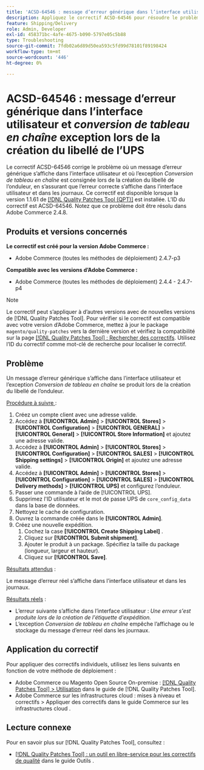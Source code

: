 ```yaml
---
title: 'ACSD-64546 : message d’erreur générique dans l’interface utilisateur et exception de conversion de tableau en chaîne lors de la création du libellé de l’UPS'
description: Appliquez le correctif ACSD-64546 pour résoudre le problème d’Adobe Commerce où un message d’erreur générique apparaît dans l’interface utilisateur et où l’exception de conversion de tableau en chaîne est consignée lors de la création de l’étiquette UPS. Le correctif garantit que l’erreur correcte s’affiche dans l’interface utilisateur et dans les journaux.
feature: Shipping/Delivery
role: Admin, Developer
exl-id: 458371bc-4afe-4675-b090-5797e05c5b88
type: Troubleshooting
source-git-commit: 7fdb02a6d89d50ea593c5fd99d78101f89198424
workflow-type: tm+mt
source-wordcount: '446'
ht-degree: 0%

---
```


# ACSD-64546 : message d’erreur générique dans l’interface utilisateur et *conversion de tableau en chaîne* exception lors de la création du libellé de l’UPS

Le correctif ACSD-64546 corrige le problème où un message d’erreur générique s’affiche dans l’interface utilisateur et où l’exception *Conversion de tableau en chaîne* est consignée lors de la création du libellé de l’onduleur, en s’assurant que l’erreur correcte s’affiche dans l’interface utilisateur et dans les journaux. Ce correctif est disponible lorsque la version 1.1.61 de [[!DNL Quality Patches Tool (QPT)]](/help/tools/quality-patches-tool/quality-patches-tool-to-self-serve-quality-patches.md) est installée. L’ID du correctif est ACSD-64546. Notez que ce problème doit être résolu dans Adobe Commerce 2.4.8.

## Produits et versions concernés

**Le correctif est créé pour la version Adobe Commerce :**
* Adobe Commerce (toutes les méthodes de déploiement) 2.4.7-p3

**Compatible avec les versions d’Adobe Commerce :**
* Adobe Commerce (toutes les méthodes de déploiement) 2.4.4 - 2.4.7-p4

>[!NOTE]
>
>Le correctif peut s’appliquer à d’autres versions avec de nouvelles versions de [!DNL Quality Patches Tool]. Pour vérifier si le correctif est compatible avec votre version d’Adobe Commerce, mettez à jour le package `magento/quality-patches` vers la dernière version et vérifiez la compatibilité sur la page [[!DNL Quality Patches Tool] : Rechercher des correctifs](https://experienceleague.adobe.com/tools/commerce-quality-patches/index.html?lang=fr). Utilisez l’ID du correctif comme mot-clé de recherche pour localiser le correctif.

## Problème

Un message d’erreur générique s’affiche dans l’interface utilisateur et l’exception *Conversion de tableau en chaîne* se produit lors de la création du libellé de l’onduleur.

<u>Procédure à suivre </u> :

1. Créez un compte client avec une adresse valide.
1. Accédez à **[!UICONTROL Admin]** > **[!UICONTROL Stores]** > **[!UICONTROL Configuration]** > **[!UICONTROL GENERAL]** > **[!UICONTROL General]** > **[!UICONTROL Store Information]** et ajoutez une adresse valide.
1. Accédez à **[!UICONTROL Admin]** > **[!UICONTROL Stores]** > **[!UICONTROL Configuration]** > **[!UICONTROL SALES]** > **[!UICONTROL Shipping settings]** > **[!UICONTROL Origin]** et ajoutez une adresse valide.
1. Accédez à **[!UICONTROL Admin]** > **[!UICONTROL Stores]** > **[!UICONTROL Configuration]** > **[!UICONTROL SALES]** > **[!UICONTROL Delivery methods]** > **[!UICONTROL UPS]** et configurez l’onduleur.
1. Passer une commande à l’aide de [!UICONTROL UPS].
1. Supprimez l&#39;ID utilisateur et le mot de passe UPS de `core_config_data` dans la base de données.
1. Nettoyez le cache de configuration.
1. Ouvrez la commande créée dans le **[!UICONTROL Admin]**.
1. Créez une nouvelle expédition.
   1. Cochez la case **[!UICONTROL Create Shipping Label]** .
   1. Cliquez sur **[!UICONTROL Submit shipment]**.
   1. Ajouter le produit à un package. Spécifiez la taille du package (longueur, largeur et hauteur).
   1. Cliquez sur **[!UICONTROL Save]**.

<u>Résultats attendus</u> :

Le message d’erreur réel s’affiche dans l’interface utilisateur et dans les journaux.

<u>Résultats réels</u> :

* L’erreur suivante s’affiche dans l’interface utilisateur :
  *Une erreur s&#39;est produite lors de la création de l&#39;étiquette d&#39;expédition.*
* L’exception *Conversion de tableau en chaîne* empêche l’affichage ou le stockage du message d’erreur réel dans les journaux.

## Application du correctif

Pour appliquer des correctifs individuels, utilisez les liens suivants en fonction de votre méthode de déploiement :
* Adobe Commerce ou Magento Open Source On-premise : [[!DNL Quality Patches Tool] > Utilisation](/help/tools/quality-patches-tool/usage.md) dans le guide de [!DNL Quality Patches Tool].
* Adobe Commerce sur les infrastructures cloud : mises à niveau et correctifs > Appliquer des correctifs dans le guide Commerce sur les infrastructures cloud .

## Lecture connexe

Pour en savoir plus sur [!DNL Quality Patches Tool], consultez :
* [[!DNL Quality Patches Tool] : un outil en libre-service pour les correctifs de qualité](/help/tools/quality-patches-tool/quality-patches-tool-to-self-serve-quality-patches.md) dans le guide Outils .
